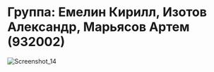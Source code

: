 # Группа: Емелин Кирилл, Изотов Александр, Марьясов Артем (932002)
![Screenshot_14](https://github.com/alexizzzotov/lab_14/assets/45629713/2d362c5c-6280-4001-bb10-a8435e422c2d)
